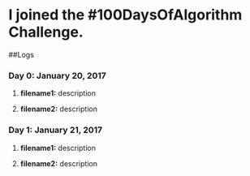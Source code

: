 # I joined the #100DaysOfAlgorithm Challenge. 

##Logs 

### Day 0: January 20, 2017 
1) **filename1:** description 

2) **filename2:** description 

### Day 1: January 21, 2017 
1) **filename1:** description 

2) **filename2:** description

